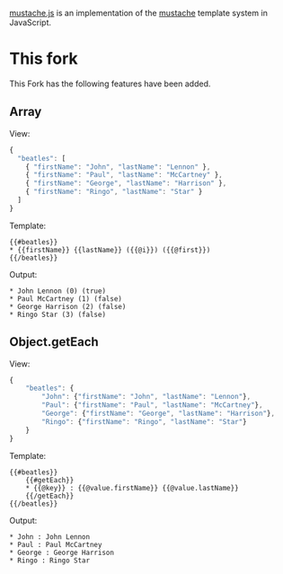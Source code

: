 [mustache.js](http://github.com/janl/mustache.js) is an implementation of the [mustache](http://mustache.github.com/) template system in JavaScript.


# This fork

This Fork has the following features have been added.


## Array

View:
```js
{
  "beatles": [
    { "firstName": "John", "lastName": "Lennon" },
    { "firstName": "Paul", "lastName": "McCartney" },
    { "firstName": "George", "lastName": "Harrison" },
    { "firstName": "Ringo", "lastName": "Star" }
  ]
}
```

Template:
```
{{#beatles}}
* {{firstName}} {{lastName}} ({{@i}}) ({{@first}})
{{/beatles}}
```

Output:
```
* John Lennon (0) (true)
* Paul McCartney (1) (false)
* George Harrison (2) (false)
* Ringo Star (3) (false)
```

## Object.getEach

View:
```js
{
    "beatles": {
        "John": {"firstName": "John", "lastName": "Lennon"},
        "Paul": {"firstName": "Paul", "lastName": "McCartney"},
        "George": {"firstName": "George", "lastName": "Harrison"},
        "Ringo": {"firstName": "Ringo", "lastName": "Star"}
    }
}
```

Template:
```
{{#beatles}}
    {{#getEach}}
    * {{@key}} : {{@value.firstName}} {{@value.lastName}}
    {{/getEach}}
{{/beatles}}
```

Output:
```
* John : John Lennon
* Paul : Paul McCartney
* George : George Harrison
* Ringo : Ringo Star
```